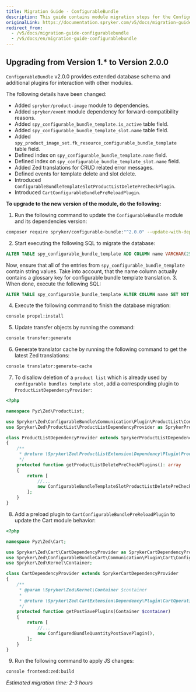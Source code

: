 ```yaml
---
title: Migration Guide - ConfigurableBundle
description: This guide contains module migration steps for the ConfigurableBundle module to the newer major version.
originalLink: https://documentation.spryker.com/v5/docs/migration-guide-configurablebundle
redirect_from:
  - /v5/docs/migration-guide-configurablebundle
  - /v5/docs/en/migration-guide-configurablebundle
---
```


## Upgrading from Version 1.* to Version 2.0.0
 
`ConfigurableBundle` v2.0.0 provides extended database schema and additional plugins for interaction with other modules.

The following details have been changed:

* Added `spryker/product-image` module to dependencies.
* Added `spryker/event` module dependency for forward-compatibility reasons.
* Added `spy_configurable_bundle_template.is_active` table field.
* Added `spy_configurable_bundle_template_slot.name` table field.
* Added `spy_product_image_set.fk_resource_configurable_bundle_template` table field.
* Defined index on `spy_configurable_bundle_template.name` field.
* Defined index on `spy_configurable_bundle_template_slot.name` field.
* Added Zed translations for CRUD related error messages.
* Defined events for template delete and slot delete.
* Introduced `ConfigurableBundleTemplateSlotProductListDeletePreCheckPlugin`.
* Introduced `CartConfigurableBundlePreReloadPlugin`.


**To upgrade to the new version of the module, do the following:**

1. Run the following command to update the `ConfigurableBundle` module and its dependencies version:
```bash
composer require spryker/configurable-bundle:"^2.0.0" --update-with-dependencies
```
2. Start executing the following SQL to migrate the database:
```sql
ALTER TABLE spy_configurable_bundle_template ADD COLUMN name VARCHAR(255) NULL;
```
Now, ensure that all of the entries from `spy_configurable_bundle_template` contain string values. Take into account, that the name column actually contains a glossary key for configurable bundle template translation.
3. When done, execute the following SQL:
```sql
ALTER TABLE spy_configurable_bundle_template ALTER COLUMN name SET NOT NULL;
```
4. Execute the following command to finish the database migration:
```bash
console propel:install
```
5. Update transfer objects by running the command:
```bash
console transfer:generate
```
6. Generate translator cache by running the following command to get the latest Zed translations:
```bash
console translator:generate-cache
```
7. To disallow deletion of a `product list` which is already used by `configurable bundles template slot`, add a corresponding plugin to `ProductListDependencyProvider`:
```php
<?php

namespace Pyz\Zed\ProductList;

use Spryker\Zed\ConfigurableBundle\Communication\Plugin\ProductList\ConfigurableBundleTemplateSlotProductListDeletePreCheckPlugin;
use Spryker\Zed\ProductList\ProductListDependencyProvider as SprykerProductListDependencyProvider;

class ProductListDependencyProvider extends SprykerProductListDependencyProvider
{
    /**
     * @return \Spryker\Zed\ProductListExtension\Dependency\Plugin\ProductListDeletePreCheckPluginInterface[]
     */
    protected function getProductListDeletePreCheckPlugins(): array
    {
        return [
            //...
            new ConfigurableBundleTemplateSlotProductListDeletePreCheckPlugin(),
        ];
    }
}
```
8. Add a preload plugin to `CartConfigurableBundlePreReloadPlugin` to update the Cart module behavior:
```php
<?php

namespace Pyz\Zed\Cart;

use Spryker\Zed\Cart\CartDependencyProvider as SprykerCartDependencyProvider;
use Spryker\Zed\ConfigurableBundleCart\Communication\Plugin\Cart\ConfiguredBundleQuantityPostSavePlugin;
use Spryker\Zed\Kernel\Container;

class CartDependencyProvider extends SprykerCartDependencyProvider
{
    /**
     * @param \Spryker\Zed\Kernel\Container $container
     *
     * @return \Spryker\Zed\CartExtension\Dependency\Plugin\CartOperationPostSavePluginInterface[]
     */
    protected function getPostSavePlugins(Container $container)
    {
        return [
            //...
            new ConfiguredBundleQuantityPostSavePlugin(),
        ];
    }
}
```
9. Run the following command to apply JS changes:
```bash
console frontend:zed:build
```

*Estimated migration time: 2-3 hours*
